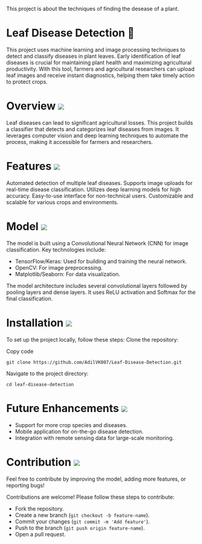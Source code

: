 

This project is about the techniques of finding the desease of a plant.
# Leaf Disease Detection 🍃
This project uses machine learning and image processing techniques to detect and classify diseases in plant leaves. Early identification of leaf diseases is crucial for maintaining plant health and maximizing agricultural productivity. With this tool, farmers and agricultural researchers can upload leaf images and receive instant diagnostics, helping them take timely action to protect crops.

# Overview <img src="https://i.imgur.com/wuPi7sk.png">
Leaf diseases can lead to significant agricultural losses. This project builds a classifier that detects and categorizes leaf diseases from images. It leverages computer vision and deep learning techniques to automate the process, making it accessible for farmers and researchers.

# Features <img src="https://i.imgur.com/3J1tbQN.png">
Automated detection of multiple leaf diseases.
Supports image uploads for real-time disease classification.
Utilizes deep learning models for high accuracy.
Easy-to-use interface for non-technical users.
Customizable and scalable for various crops and environments.


# Model <img src="https://i.imgur.com/LJWOyWD.png">
The model is built using a Convolutional Neural Network (CNN) for image classification. Key technologies include:

- TensorFlow/Keras: Used for building and training the neural network.
- OpenCV: For image preprocessing.
- Matplotlib/Seaborn: For data visualization.

The model architecture includes several convolutional layers followed by pooling layers and dense layers. It uses ReLU activation and Softmax for the final classification.

# Installation <img src="https://imgur.com/kAPhh22">
To set up the project locally, follow these steps:
Clone the repository:

Copy code
```
git clone https://github.com/AdilVK007/Leaf-Disease-Detection.git
```
Navigate to the project directory:
```
cd leaf-disease-detection
```

# Future Enhancements <img src="https://imgur.com/kAPhh22">
- Support for more crop species and diseases.
- Mobile application for on-the-go disease detection.
- Integration with remote sensing data for large-scale monitoring.
  
# Contribution <img src="https://imgur.com/D3mP7s5">
Feel free to contribute by improving the model, adding more features, or reporting bugs!

Contributions are welcome! Please follow these steps to contribute:

- Fork the repository.
- Create a new branch (`git checkout -b feature-name`).
- Commit your changes (`git commit -m 'Add feature'`).
- Push to the branch (`git push origin feature-name`).
- Open a pull request.
